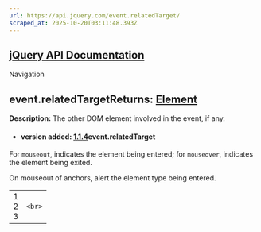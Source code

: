 ```yaml
---
url: https://api.jquery.com/event.relatedTarget/
scraped_at: 2025-10-20T03:11:48.393Z
---
```


## [jQuery API Documentation](https://jquery.com/ "jQuery API Documentation")

Navigation

## event.relatedTargetReturns: [Element](http://api.jquery.com/Types/\#Element)

**Description:** The other DOM element involved in the event, if any.

- #### version added: [1.1.4](https://api.jquery.com/category/version/1.1.4/)event.relatedTarget


For `mouseout`, indicates the element being entered; for `mouseover`, indicates the element being exited.

On mouseout of anchors, alert the element type being entered.

|     |     |
| --- | --- |
| 1<br>2<br>3 | ```<br>``` |